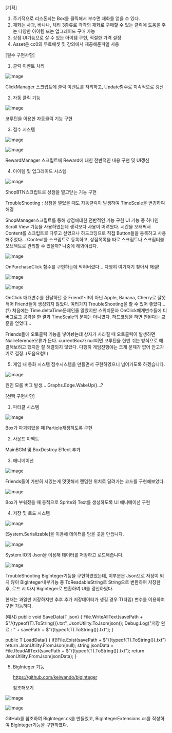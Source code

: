 [기획]
1. 주기적으로 리스폰되는 Box를 클릭해서 부수면 재화를 얻을 수 있다.
2. 재화는 사과, 바나나, 체리 3종류로 각각의 재화로 구매할 수 있는 클릭에 도움을 주는 다양한 아이템 또는 업그레이드 구매 가능
3. 상점 UI기능으로 살 수 있는 아이템 구현, 적절한 가격 설정
4. Asset은 cc0의 무료에셋 및 강의에서 제공해준파일 사용

[필수 구현사항]

1. 클릭 이벤트 처리

   
![image](https://github.com/amor1523/ClickME/assets/167174802/6152b40f-65ee-4e9d-8345-77484852a5b2)

ClickManager 스크립트에 클릭 이벤트를 처리하고, Update함수로 지속적으로 갱신



2. 자동 클릭 기능

   
![image](https://github.com/amor1523/ClickME/assets/167174802/00b91850-e718-48b9-bf1a-9974c20c9016)

코루틴을 이용한 자동클릭 기능 구현



3. 점수 시스템


![image](https://github.com/amor1523/ClickME/assets/167174802/04a95582-3022-4ffc-9de8-d73ed8f334b2)


![image](https://github.com/amor1523/ClickME/assets/167174802/b6e2ed59-f4b8-4ab0-8046-89ba065deea5)

RewardManager 스크립트에 Reward에 대한 전반적인 내용 구현 및 UI갱신



4. 아이템 및 업그레이드 시스템


![image](https://github.com/amor1523/ClickME/assets/167174802/4495c5e3-6c4c-4937-8db8-632e11a91a46)

ShopBTN스크립트로 상점을 열고닫는 기능 구현

TroubleShooting : 상점을 열었을 때도 자동클릭이 발생하여 TimeScale을 변경하여 해결

ShopManager스크립트를 통해 상점에대한 전반적인 기능 구현
UI 기능 중 하나인 Scroll View 기능을 사용하였는데 생각보다 사용이 어려웠다.
시간을 오래써서 Content를 스크립트로 다루고 싶었으나 하드코딩으로 직접 Button들을 등록하고 사용해주었다...
Context를 스크립트로 등록하고, 상점목록을 따로 스크립트나 스크립터블오브젝트로 관리할 수 있을까? 나중에 해봐야겠다.


![image](https://github.com/amor1523/ClickME/assets/167174802/6c9ba181-d883-49ba-9c3e-88554e23a1b2)

OnPurchaseClick 함수를 구현하는데 막혀버렸다... 다행히 여기저기 찾아서 해결!


![image](https://github.com/amor1523/ClickME/assets/167174802/8d7e0ef7-29f2-492b-953b-d0ae7deb315f)


![image](https://github.com/amor1523/ClickME/assets/167174802/9899ac60-3738-4e02-8b70-85efab4fe5dd)

OnClick 매개변수를 전달하던 중 Friend1~3이 아닌 Apple, Banana, Cherry로 잘못 적어 Friend들이 생성되지 않았다.
여러가지 TroubleShooting을 할 수 있어 좋았다...(?)
처음에는 Time.deltaTime문제인줄 알았지만 스위치문과 OnClick매개변수들에 디버그로그 공격을 한 결과 TimeScale의 문제는 아니였다.
하드코딩을 하면 안된다는 교훈을 얻었다...

Friends들에 오토클릭 기능을 넣어놨는데 상자가 사라질 때 오토클릭이 발생하면 Nullreference오류가 뜬다.
currentBox가 null이면 코루틴을 한번 쉬는 방식으로 해결해보려고 했지만 잘 해결되지 않았다.
다행히 게임진행에는 크게 문제가 없어 안고가기로 결정..(도움요청!!)


5. 게임 내 통화 시스템
점수시스템을 만들면서 구현하였으니 넘어가도록 하겠습니다.


![image](https://github.com/amor1523/ClickME/assets/167174802/d9a97744-409a-475a-9a1e-fa3c3a8b4c01)

원인 모를 버그 발생... Graphs.Edge.WakeUp()...?




[선택 구현사항]

1. 파티클 시스템


![image](https://github.com/amor1523/ClickME/assets/167174802/ef536464-4de4-4f00-abfd-ee13cab1cceb)

Box가 파괴되었을 때 Particle재생하도록 구현

   
2. 사운드 이펙트

MainBGM 및 BoxDestroy Effect 추가

   
3. 애니메이션


![image](https://github.com/amor1523/ClickME/assets/167174802/b3ba9985-f5c5-436e-bbee-42f9126f7201)

Friends들이 가만히 서있는게 밋밋해서 랜덤한 위치로 달려가는 코드를 구현해보았다.


![image](https://github.com/amor1523/ClickME/assets/167174802/790816e3-6598-450f-82e7-e97c9ef468b2)

Box가 부숴졌을 때 동적으로 Sprite와 Text를 생성하도록 UI 애니메이션 구현

  
4. 저장 및 로드 시스템


![image](https://github.com/amor1523/ClickME/assets/167174802/0b13e286-84dd-4489-9d45-01f1259cc98e)

[System.Serializable]을 이용해 데이터를 담을 곳을 만듭니다.


![image](https://github.com/amor1523/ClickME/assets/167174802/d5e2ee31-cf24-403f-bb86-82966bf7c30a)

System.IO의 Json을 이용해 데이터를 저장하고 로드해줍니다.


![image](https://github.com/amor1523/ClickME/assets/167174802/f08e11cf-b50c-46c1-af91-f86162a95490)

TroubleShooting
BigInteger기능을 구현하였었는데, 이부분은 Json으로 저장이 되지 않아 BigInteger내부기능 중 ToReadableString로
String으로 변환하여 저장한 후, 로드 시 다시 BigInteger로 변환하여 UI를 갱신하였다.

현재는 과일만 저장하지만 추후 추가 저장데이터가 생길 경우 T(타입) 변수를 이용하여 구현 가능하다.

(예시)
public void SaveData<T>(T json)
{
   File.WriteAllText(savePath + $"/{typeof(T).ToString()}.txt", JsonUtility.ToJson(json));
   Debug.Log("저장 완료 : " + savePath + $"/{typeof(T).ToString()}.txt");
}

public T LoadData<T>()
{
   if(!File.Exist(savePath + $"/{typeof(T).ToString()}.txt")
      return JsonUtility.FromJson<T>(null);
   string jsonData = File.ReadAllText(savePath + $"/{typeof(T).ToString()}.txt");
   return JsonUtility.FromJson<T>(jsonData);
}
   
5. BigInteger 기능
   
   https://github.com/keiwando/biginteger

   참조해보기
   

![image](https://github.com/amor1523/ClickME/assets/167174802/4126e8a9-04c3-4707-8d0d-9478c59e27c7)


![image](https://github.com/amor1523/ClickME/assets/167174802/e58cf035-6beb-4e92-b46c-b8f1efd93b65)

GitHub를 참조하여 BigInteger.cs를 만들었고, BigIntegerExtensions.cs를 작성하여 BigInteger기능을 구현하였다.







   
